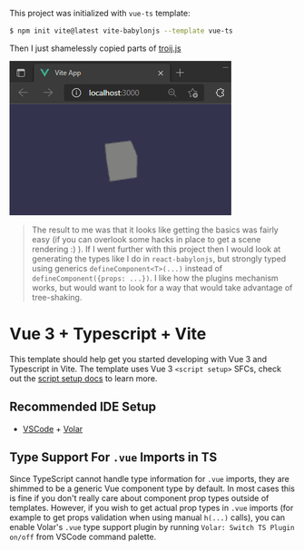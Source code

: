 This project was initialized with `vue-ts` template:

```bash
$ npm init vite@latest vite-babylonjs --template vue-ts
```

Then I just shamelessly copied parts of [troij.js](https://github.com/troisjs/trois)

![Running the project](https://github.com/brianzinn/vite-babylonjs/raw/main/media/vite-babylonjs.gif)

> The result to me was that it looks like getting the basics was fairly easy (if you can overlook some hacks in place to get a scene rendering :) ).  If I went further with this project then I would look at generating the types like I do in `react-babylonjs`, but strongly typed using generics `defineComponent<T>(...)` instead of `defineComponent({props: ...})`.  I like how the plugins mechanism works, but would want to look for a way that would take advantage of tree-shaking.

# Vue 3 + Typescript + Vite

This template should help get you started developing with Vue 3 and Typescript in Vite. The template uses Vue 3 `<script setup>` SFCs, check out the [script setup docs](https://v3.vuejs.org/api/sfc-script-setup.html#sfc-script-setup) to learn more.

## Recommended IDE Setup

- [VSCode](https://code.visualstudio.com/) + [Volar](https://marketplace.visualstudio.com/items?itemName=johnsoncodehk.volar)

## Type Support For `.vue` Imports in TS

Since TypeScript cannot handle type information for `.vue` imports, they are shimmed to be a generic Vue component type by default. In most cases this is fine if you don't really care about component prop types outside of templates. However, if you wish to get actual prop types in `.vue` imports (for example to get props validation when using manual `h(...)` calls), you can enable Volar's `.vue` type support plugin by running `Volar: Switch TS Plugin on/off` from VSCode command palette.
